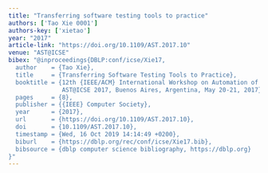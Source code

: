 ```yaml
---
title: "Transferring software testing tools to practice"
authors: ['Tao Xie 0001']
authors-key: ['xietao']
year: "2017"
article-link: "https://doi.org/10.1109/AST.2017.10"
venue: "AST@ICSE"
bibex: "@inproceedings{DBLP:conf/icse/Xie17,
  author    = {Tao Xie},
  title     = {Transferring Software Testing Tools to Practice},
  booktitle = {12th {IEEE/ACM} International Workshop on Automation of Software Testing,
               AST@ICSE 2017, Buenos Aires, Argentina, May 20-21, 2017},
  pages     = {8},
  publisher = {{IEEE} Computer Society},
  year      = {2017},
  url       = {https://doi.org/10.1109/AST.2017.10},
  doi       = {10.1109/AST.2017.10},
  timestamp = {Wed, 16 Oct 2019 14:14:49 +0200},
  biburl    = {https://dblp.org/rec/conf/icse/Xie17.bib},
  bibsource = {dblp computer science bibliography, https://dblp.org}
}"
---
```

